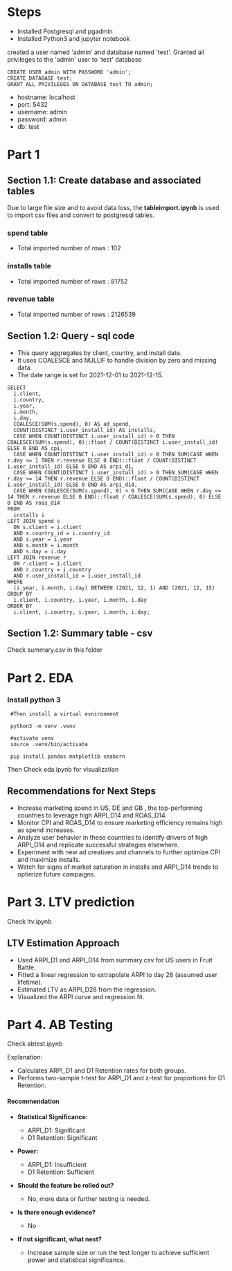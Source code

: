 # Steps

- Installed Postgresql and pgadmin 
- Installed Python3 and jupyter notebook

created a user named 'admin' and database named 'test'. Granted all privileges to the 'admin' user to 'test' database
```
CREATE USER admin WITH PASSWORD 'admin';
CREATE DATABASE test;
GRANT ALL PRIVILEGES ON DATABASE test TO admin;
```

- hostname: localhost
- port: 5432
- username: admin
- password: admin
- db: test

# Part 1
## Section 1.1: Create database and associated tables

Due to large file size and to avoid data loss, the **tableimport.ipynb** is used to import csv files and 
convert to postgresql tables.

### spend table
- Total imported number of rows : 102

### installs table

- Total imported number of rows : 81752 
### revenue table

- Total imported number of rows : 2126539

## Section 1.2: Query - sql code

- This query aggregates by client, country, and install date.
- It uses COALESCE and NULLIF to handle division by zero and missing data.
- The date range is set for 2021-12-01 to 2021-12-15.
```
SELECT
  i.client,
  i.country,
  i.year,
  i.month,
  i.day,
  COALESCE(SUM(s.spend), 0) AS ad_spend,
  COUNT(DISTINCT i.user_install_id) AS installs,
  CASE WHEN COUNT(DISTINCT i.user_install_id) > 0 THEN COALESCE(SUM(s.spend), 0)::float / COUNT(DISTINCT i.user_install_id) ELSE 0 END AS cpi,
  CASE WHEN COUNT(DISTINCT i.user_install_id) > 0 THEN SUM(CASE WHEN r.day <= 1 THEN r.revenue ELSE 0 END)::float / COUNT(DISTINCT i.user_install_id) ELSE 0 END AS arpi_d1,
  CASE WHEN COUNT(DISTINCT i.user_install_id) > 0 THEN SUM(CASE WHEN r.day <= 14 THEN r.revenue ELSE 0 END)::float / COUNT(DISTINCT i.user_install_id) ELSE 0 END AS arpi_d14,
  CASE WHEN COALESCE(SUM(s.spend), 0) > 0 THEN SUM(CASE WHEN r.day <= 14 THEN r.revenue ELSE 0 END)::float / COALESCE(SUM(s.spend), 0) ELSE 0 END AS roas_d14
FROM
  installs i
LEFT JOIN spend s
  ON s.client = i.client
  AND s.country_id = i.country_id
  AND s.year = i.year
  AND s.month = i.month
  AND s.day = i.day
LEFT JOIN revenue r
  ON r.client = i.client
  AND r.country = i.country
  AND r.user_install_id = i.user_install_id
WHERE
  (i.year, i.month, i.day) BETWEEN (2021, 12, 1) AND (2021, 12, 15)
GROUP BY
  i.client, i.country, i.year, i.month, i.day
ORDER BY
  i.client, i.country, i.year, i.month, i.day;
```
## Section 1.2: Summary table - csv
Check summary.csv in this folder


# Part 2. EDA

### Install python 3
```
 #Then install a virtual evnironment
 
 python3 -m venv .venv 
 
 #activate venv
 source .venv/bin/activate 
 
 pip install pandas matplotlib seaborn

```
Then Check eda.ipynb for visualization

## Recommendations for Next Steps

- Increase marketing spend in US, DE and GB , the top-performing countries to leverage high ARPI_D14 and ROAS_D14.
- Monitor CPI and ROAS_D14 to ensure marketing efficiency remains high as spend increases.
- Analyze user behavior in these countries to identify drivers of high ARPI_D14 and replicate successful strategies elsewhere.
- Experiment with new ad creatives and channels to further optimize CPI and maximize installs.
- Watch for signs of market saturation in installs and ARPI_D14 trends to optimize future campaigns.

# Part 3. LTV prediction

Check ltv.ipynb

## LTV Estimation Approach

- Used ARPI_D1 and ARPI_D14 from summary.csv for US users in Fruit Battle.
- Fitted a linear regression to extrapolate ARPI to day 28 (assumed user lifetime).
- Estimated LTV as ARPI_D28 from the regression.
- Visualized the ARPI curve and regression fit.

# Part 4. AB Testing

Check abtest.ipynb

Explanation:
- Calculates ARPI_D1 and D1 Retention rates for both groups.
- Performs two-sample t-test for ARPI_D1 and z-test for proportions for D1 Retention.

#### Recommendation

- **Statistical Significance:**
    - ARPI_D1: Significant
    - D1 Retention: Significant
- **Power:**
    - ARPI_D1: Insufficient
    - D1 Retention: Sufficient

- **Should the feature be rolled out?**
    -  No, more data or further testing is needed.

- **Is there enough evidence?**
    - No

- **If not significant, what next?**
    - Increase sample size or run the test longer to achieve sufficient power and statistical significance.
